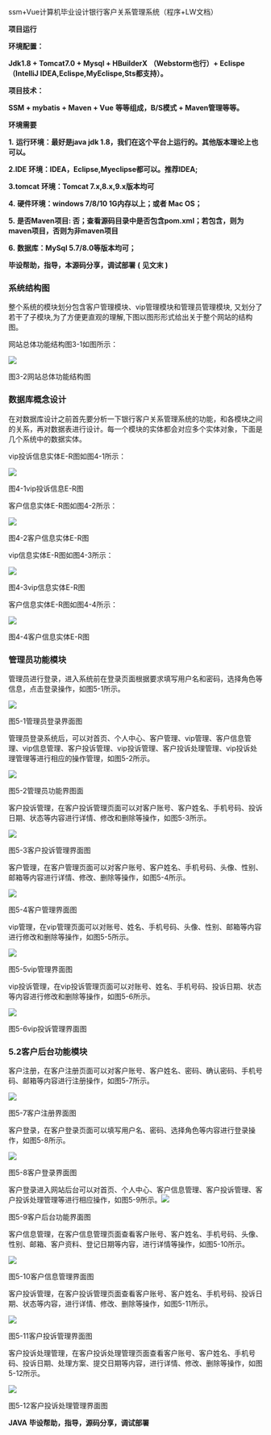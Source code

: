 ssm+Vue计算机毕业设计银行客户关系管理系统（程序+LW文档）

**项目运行**

**环境配置：**

**Jdk1.8 + Tomcat7.0 + Mysql + HBuilderX** **（Webstorm也行）+ Eclispe（IntelliJ
IDEA,Eclispe,MyEclispe,Sts都支持）。**

**项目技术：**

**SSM + mybatis + Maven + Vue** **等等组成，B/S模式 + Maven管理等等。**

**环境需要**

**1.** **运行环境：最好是java jdk 1.8，我们在这个平台上运行的。其他版本理论上也可以。**

**2.IDE** **环境：IDEA，Eclipse,Myeclipse都可以。推荐IDEA;**

**3.tomcat** **环境：Tomcat 7.x,8.x,9.x版本均可**

**4.** **硬件环境：windows 7/8/10 1G内存以上；或者 Mac OS；**

**5.** **是否Maven项目: 否；查看源码目录中是否包含pom.xml；若包含，则为maven项目，否则为非maven项目**

**6.** **数据库：MySql 5.7/8.0等版本均可；**

**毕设帮助，指导，本源码分享，调试部署** **(** **见文末** **)**

### 系统结构图

整个系统的模块划分包含客户管理模块、vip管理模块和管理员管理模块, 又划分了若干了子模块,为了方便更直观的理解,下图以图形形式给出关于整个网站的结构图。

网站总体功能结构图3-1如图所示：

![](./res/76ae7d0a4fc042998208f30babcd79e3.png)

图3-2网站总体功能结构图

### 数据库概念设计

在对数据库设计之前首先要分析一下银行客户关系管理系统的功能，和各模块之间的关系，再对数据表进行设计。每一个模块的实体都会对应多个实体对象，下面是几个系统中的数据实体。

vip投诉信息实体E-R图如图4-1所示：

![](./res/bc0c9943bfce4025939d538085d9eb87.png)

图4-1vip投诉信息E-R图

客户信息实体E-R图如图4-2所示：

![](./res/68ec5fa824664153b1fd2a6db979b5bf.png)

图4-2客户信息实体E-R图

vip信息实体E-R图如图4-3所示：

![](./res/db50f7d52d5349afbbbdad0e57f7e2bd.png)

图4-3vip信息实体E-R图

客户信息实体E-R图如图4-4所示：

![](./res/35238c2372334a858348af56c8e898ac.png)

图4-4客户信息实体E-R图

### 管理员功能模块

管理员进行登录，进入系统前在登录页面根据要求填写用户名和密码，选择角色等信息，点击登录操作，如图5-1所示。

![](./res/4a0d48c167bd43a28a61608c68defd5d.png)

图5-1管理员登录界面图

管理员登录系统后，可以对首页、个人中心、客户管理、vip管理、客户信息管理、vip信息管理、客户投诉管理、vip投诉管理、客户投诉处理管理、vip投诉处理管理等进行相应的操作管理，如图5-2所示。

![](./res/5bf4d2f5c5b642eab3d1c6f33c26a2a9.png)

图5-2管理员功能界图面

客户投诉管理，在客户投诉管理页面可以对客户账号、客户姓名、手机号码、投诉日期、状态等内容进行详情、修改和删除等操作，如图5-3所示。

![](./res/49717a4734b44e0cad6c7a264267a354.png)

图5-3客户投诉管理界面图

客户管理，在客户管理页面可以对客户账号、客户姓名、手机号码、头像、性别、邮箱等内容进行详情、修改、删除等操作，如图5-4所示。

![](./res/e9c4de039ea04a85ac44e6732ecaae88.png)

图5-4客户管理界面图

vip管理，在vip管理页面可以对账号、姓名、手机号码、头像、性别、邮箱等内容进行修改和删除等操作，如图5-5所示。

![](./res/42b8b903244b4ea2a1e697d01bdeb9d6.png)

图5-5vip管理界面图

vip投诉管理，在vip投诉管理页面可以对账号、姓名、手机号码、投诉日期、状态等内容进行修改和删除等操作，如图5-6所示。

![](./res/559c910523344fc3a8cc80b2016465c5.png)

图5-6vip投诉管理界面图

### 5.2客户后台功能模块

客户注册，在客户注册页面可以对客户账号、客户姓名、密码、确认密码、手机号码、邮箱等内容进行注册操作，如图5-7所示。

![](./res/6f8715f65c124043a373da571bcd4448.png)

图5-7客户注册界面图

客户登录，在客户登录页面可以填写用户名、密码、选择角色等内容进行登录操作，如图5-8所示。

![](./res/dd4f9b2309294bcf943a4ff41d84b7a5.png)

图5-8客户登录界面图

客户登录进入网站后台可以对首页、个人中心、客户信息管理、客户投诉管理、客户投诉处理管理等进行相应操作，如图5-9所示。![](./res/6bb7e6ec0a264af3b102c6c1ce140171.png)

图5-9客户后台功能界面图

客户信息管理，在客户信息管理页面查看客户账号、客户姓名、手机号码、头像、性别、邮箱、客户资料、登记日期等内容，进行详情等操作，如图5-10所示。

![](./res/c023e046a5164ceeb51dcbfbcd18be3d.png)

图5-10客户信息管理界面图

客户投诉管理，在客户投诉管理页面查看客户账号、客户姓名、手机号码、投诉日期、状态等内容，进行详情、修改、删除等操作，如图5-11所示。

![](./res/1052dfbd66da4c9c8e431208946c7479.png)

图5-11客户投诉管理界面图

客户投诉处理管理，在客户投诉处理管理页面查看客户账号、客户姓名、手机号码、投诉日期、处理方案、提交日期等内容，进行详情、修改、删除等操作，如图5-12所示。

![](./res/0bfe0f880fae4a5ebfedc7c7624935d2.png)

图5-12客户投诉处理管理界面图

**JAVA** **毕设帮助，指导，源码分享，调试部署**


